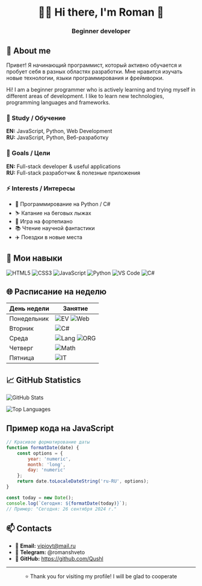 <div align="center">

# 👨‍💻  Hi there, I'm Roman 👋 
### Beginner developer


</div>

## 🚀 About me
Привет! Я начинающий программист, который активно обучается и пробует себя в разных областях разработки. Мне нравится изучать новые технологии, языки программирования и фреймворки.

Hi! I am a beginner programmer who is actively learning and trying myself in different areas of development. I like to learn new technologies, programming languages ​​and frameworks.
   
### 🌱 Study / Обучение
**EN:** JavaScript, Python, Web Development  
**RU:** JavaScript, Python, Веб-разработку

### 🎯 Goals / Цели  
**EN:** Full-stack developer & useful applications  
**RU:** Full-stack разработчик & полезные приложения

### ⚡ Interests / Интересы

- 🐍 Программирование на Python / С#
- ⛷️ Катание на беговых лыжах
- 🎹 Игра на фортепиано
- 📚 Чтение научной фантастики
- ✈️ Поездки в новые места

## 🎨 Мои навыки

![HTML5](https://img.shields.io/badge/HTML5-E34F26?style=for-the-badge&logo=html5&logoColor=white)
![CSS3](https://img.shields.io/badge/CSS3-1572B6?style=for-the-badge&logo=css3&logoColor=white)
![JavaScript](https://img.shields.io/badge/JavaScript-F7DF1E?style=for-the-badge&logo=javascript&logoColor=black)
![Python](https://img.shields.io/badge/Python-3776AB?style=for-the-badge&logo=python&logoColor=white)
![VS Code](https://img.shields.io/badge/VS_Code-007ACC?style=for-the-badge&logo=visual-studio-code&logoColor=white)
![C#](https://img.shields.io/badge/C%23-239120?style=for-the-badge&logo=c-sharp&logoColor=white)


## 🌐 Расписание на неделю

| День недели | Занятие |
|-------------|---------|
| Понедельник | ![EV](https://img.shields.io/badge/Архитектура_ЭВМ-007ACC) ![Web](https://img.shields.io/badge/Веб_разработка-00D100) |
| Вторник | ![C#](https://img.shields.io/badge/C%23-239120) |
| Среда | ![Lang](https://img.shields.io/badge/Иностранный_язык-FF6B00) ![ORG](https://img.shields.io/badge/ОРГ-8B00FF) |
| Четверг | ![Math](https://img.shields.io/badge/Математика-D10000) |
| Пятница | ![IT](https://img.shields.io/badge/ИТ_сервисы-00A0D1) |

## 📈 GitHub Statistics
![GitHub Stats](https://github-readme-stats.vercel.app/api?username=Qushl&show_icons=true&theme=radical)

![Top Languages](https://github-readme-stats.vercel.app/api/top-langs/?username=Qushl&layout=compact&theme=radical)
## Пример кода на JavaScript
```javascript
// Красивое форматирование даты
function formatDate(date) {
    const options = { 
        year: 'numeric', 
        month: 'long', 
        day: 'numeric' 
    };
    return date.toLocaleDateString('ru-RU', options);
}

const today = new Date();
console.log(`Сегодня: ${formatDate(today)}`);
// Пример: "Сегодня: 26 сентября 2024 г."
```

## 📫 Contacts

- 📧 **Email:** vipioyt@mail.ru
- 💼 **Telegram:** @romanshveto
- 🐙 **GitHub:** https://github.com/Qushl

---

<div align="center">

⭐️ Thank you for visiting my profile! I will be glad to cooperate

</div>
